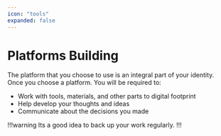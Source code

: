 ```yaml
---
icon: "tools"
expanded: false
---
```

# Platforms Building
The platform that you choose to use is an integral part of your identity. Once you choose a platform. You will be required to:
* Work with tools, materials, and other parts to digital footprint
* Help develop your thoughts and ideas 
* Communicate about the decisions you made

!!!warning
Its a good idea to back up your work regularly.
!!!